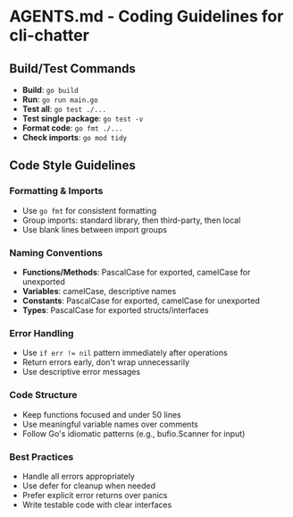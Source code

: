 # AGENTS.md - Coding Guidelines for cli-chatter

## Build/Test Commands
- **Build**: `go build`
- **Run**: `go run main.go`
- **Test all**: `go test ./...`
- **Test single package**: `go test -v`
- **Format code**: `go fmt ./...`
- **Check imports**: `go mod tidy`

## Code Style Guidelines

### Formatting & Imports
- Use `go fmt` for consistent formatting
- Group imports: standard library, then third-party, then local
- Use blank lines between import groups

### Naming Conventions
- **Functions/Methods**: PascalCase for exported, camelCase for unexported
- **Variables**: camelCase, descriptive names
- **Constants**: PascalCase for exported, camelCase for unexported
- **Types**: PascalCase for exported structs/interfaces

### Error Handling
- Use `if err != nil` pattern immediately after operations
- Return errors early, don't wrap unnecessarily
- Use descriptive error messages

### Code Structure
- Keep functions focused and under 50 lines
- Use meaningful variable names over comments
- Follow Go's idiomatic patterns (e.g., bufio.Scanner for input)

### Best Practices
- Handle all errors appropriately
- Use defer for cleanup when needed
- Prefer explicit error returns over panics
- Write testable code with clear interfaces